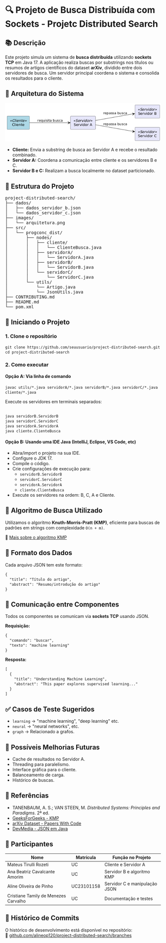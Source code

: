 <h1>🔍 Projeto de Busca Distribuída com Sockets - Projetc Distributed Search</h1>

<h2>📚 Descrição</h2>
<p>
  Este projeto simula um sistema de <strong>busca distribuída</strong> utilizando <strong>sockets TCP</strong> em Java 17.
  A aplicação realiza buscas por substrings nos títulos ou resumos de artigos científicos do dataset <strong>arXiv</strong>,
  dividido entre dois servidores de busca. Um servidor principal coordena o sistema e consolida os resultados para o cliente.
</p>

<h2>🧱 Arquitetura do Sistema</h2>
<p align="center">
    <img src="images/arquitetura.png" alt="Arquitetura do Sistema" width="660">
</p>

<ul>
  <li><strong>Cliente:</strong> Envia a substring de busca ao Servidor A e recebe o resultado combinado.</li>
  <li><strong>Servidor A:</strong> Coordena a comunicação entre cliente e os servidores B e C.</li>
  <li><strong>Servidor B e C:</strong> Realizam a busca localmente no dataset particionado.</li>
</ul>

<h2>📁 Estrutura do Projeto</h2>
<pre>
project-distributed-search/
├── dados/
│   ├── dados_servidor_b.json
│   └── dados_servidor_c.json
├── images/
│   └── arquitetura.png
├── src/
│   └── progconc_dist/
│       ├── nodes/
│       │   ├── cliente/
│       │   │   └── ClienteBusca.java
│       │   ├── servidorA/
│       │   │   └── ServidorA.java
│       │   ├── servidorB/
│       │   │   └── ServidorB.java
│       │   └── servidorC/
│       │       └── ServidorC.java
│       └── utils/
│           └── Artigo.java
│           └── JsonUtils.java
├── CONTRIBUTING.md
├── README.md
└── pom.xml
</pre>

<h2>🚀 Iniciando o Projeto</h2>

<h3>1. Clone o repositório</h3>
<pre><code>git clone https://github.com/seuusuario/project-distributed-search.git
cd project-distributed-search</code></pre>

<h3>2. Como executar</h3>

<h4>Opção A: Via linha de comando</h4>
<pre><code>javac utils/*.java servidorA/*.java servidorB/*.java servidorC/*.java cliente/*.java</code></pre>

<p>Execute os servidores em terminais separados:</p>
<pre><code>
java servidorB.ServidorB
java servidorC.ServidorC
java servidorA.ServidorA
java cliente.ClienteBusca
</code></pre>

<h4>Opção B: Usando uma IDE Java (IntelliJ, Eclipse, VS Code, etc)</h4>
<ul>
  <li>Abra/import o projeto na sua IDE.</li>
  <li>Configure o JDK 17.</li>
  <li>Compile o código.</li>
  <li>Crie configurações de execução para:
    <ul>
      <li><code>servidorB.ServidorB</code></li>
      <li><code>servidorC.ServidorC</code></li>
      <li><code>servidorA.ServidorA</code></li>
      <li><code>cliente.ClienteBusca</code></li>
    </ul>
  </li>
  <li>Execute os servidores na ordem: B, C, A e Cliente.</li>
</ul>

<h2>🔎 Algoritmo de Busca Utilizado</h2>
<p>
  Utilizamos o algoritmo <strong>Knuth-Morris-Pratt (KMP)</strong>, eficiente para buscas de padrões em strings com complexidade <code>O(n + m)</code>.
</p>
<p>🔗 <a href="https://www.geeksforgeeks.org/kmp-algorithm-for-pattern-searching/">Mais sobre o algoritmo KMP</a></p>

<h2>📂 Formato dos Dados</h2>
<p>Cada arquivo JSON tem este formato:</p>
<pre><code>{
  "title": "Título do artigo",
  "abstract": "Resumo/introdução do artigo"
}</code></pre>

<h2>📡 Comunicação entre Componentes</h2>
<p>Todos os componentes se comunicam via <strong>sockets TCP</strong> usando JSON.</p>

<p><strong>Requisição:</strong></p>
<pre><code>{
  "comando": "buscar",
  "texto": "machine learning"
}</code></pre>

<p><strong>Resposta:</strong></p>
<pre><code>[
  {
    "title": "Understanding Machine Learning",
    "abstract": "This paper explores supervised learning..."
  }
]</code></pre>

<h2>✅ Casos de Teste Sugeridos</h2>
<ul>
  <li><code>learning</code> → "machine learning", "deep learning" etc.</li>
  <li><code>neural</code> → "neural networks", etc.</li>
  <li><code>graph</code> → Relacionado a grafos.</li>
</ul>

<h2>🚀 Possíveis Melhorias Futuras</h2>
<ul>
  <li>Cache de resultados no Servidor A.</li>
  <li>Threading para paralelismo.</li>
  <li>Interface gráfica para o cliente.</li>
  <li>Balanceamento de carga.</li>
  <li>Histórico de buscas.</li>
</ul>

<h2>📗 Referências</h2>
<ul>
  <li>TANENBAUM, A. S.; VAN STEEN, M. <em>Distributed Systems: Principles and Paradigms</em>. 2ª ed.</li>
  <li><a href="https://www.geeksforgeeks.org/kmp-algorithm-for-pattern-searching/">GeeksForGeeks - KMP</a></li>
  <li><a href="https://paperswithcode.com/dataset/arxiv-10">arXiv Dataset - Papers With Code</a></li>
  <li><a href="https://www.devmedia.com.br/trabalhando-com-json-em-java-o-pacote-org-json/25480">DevMedia - JSON em Java</a></li>
</ul>

<h2>👥 Participantes</h2>
<table>
  <thead>
    <tr>
      <th>Nome</th>
      <th>Matrícula</th>
      <th>Função no Projeto</th>
    </tr>
  </thead>
  <tbody>
    <tr><td>Mateus Tirulli Rozeti</td><td>UC</td><td>Cliente e Servidor A</td></tr>
    <tr><td>Ana Beatriz Cavalcante Amorim </td><td>UC</td><td>Servidor B e algoritmo KMP</td></tr>
    <tr><td>Aline Oliveira de Pinho</td><td>UC23101158</td><td>Servidor C e manipulação JSON</td></tr>
    <tr><td>Cristiane Tamily de Menezes Carvalho</td><td>UC</td><td>Documentação e testes</td></tr>
  </tbody>
</table>

<h2>📘 Histórico de Commits</h2>
<p>O histórico de desenvolvimento está disponível no repositório:<br>
🔗 <a href="https://github.com/alineop120/project-distributed-search/branches">github.com/alineop120/project-distributed-search/branches</a>
</p>